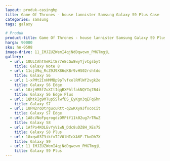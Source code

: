 ```yaml
---
layout: produk-casinghp
title: Game Of Thrones - house lannister Samsung Galaxy S9 Plus Case
categories: samsung
tags: galaxy

# Produk
product-title: Game Of Thrones - house lannister Samsung Galaxy S9 Plus Case
harga: 90000
sku: hn-0508
image-drive: 11_IMJZUZWemI4qjNdDqwcwn_PMGTmgjL
gallery:
  - url: 10ULCAhTAeRitEr7eEcGw8wyYjvCgsbyt
    title: Galaxy Note 8
  - url: 11cjU9q_RcZ9J9X86qKBr9vHS02rshtdo
    title: Galaxy S6
  - url: 1-xPMt2InHMMBp9pTvfxolRMlWf2vgk2e
    title: Galaxy S6 Edge
  - url: 10zjHM5fZuXItIqqBXPhlfakNQYIq7B4i
    title: Galaxy S6 Edge Plus
  - url: 1QhtkIg9MTup5SlwfDS_EyKgn3qEFqGhn
    title: Galaxy S7
  - url: 1UPN2roDtrgucuRtt-q2wKXy9JfxcoCit
    title: Galaxy S7 Edge
  - url: 1A8cVNoFpqrogdzOMPtf11k02ug7rTRwZ
    title: Galaxy S8
  - url: 1AfPo4KOLEvYyViwN_Ddc8uDZ8H_XEs7S
    title: Galaxy S8 Plus
  - url: 18xqw03Z3ikfxTJV0lHIcXA6F-TkoDh7X
    title: Galaxy S9
  - url: 11_IMJZUZWemI4qjNdDqwcwn_PMGTmgjL
    title: Galaxy S9 Plus
---
```

